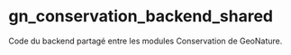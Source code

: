 # gn_conservation_backend_shared
Code du backend partagé entre les modules Conservation de GeoNature.
